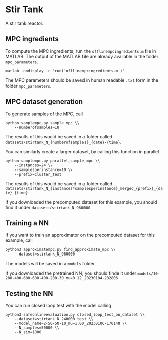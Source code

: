 # Stir Tank
A stir tank reactor.

## MPC ingredients
To compute the MPC ingredients, run the `offlinempcingredients.m` file in MATLAB.
The output of the MATLAB file are already available in the folder `mpc_parameters`.

```
matlab -nodisplay -r "run('offlinempcingredients.m')"
```

The MPC parameters should be saved in human readable `.txt` form in the folder `mpc_parameters`.

## MPC dataset generation
To generate samples of the MPC, call
```
python samplempc.py sample_mpc \\
    --numberofsamples=10
```
The results of this would be saved in a folder called `datasets/stirtank_N_{numberofsamples}_{date}-{time}`.


You can similarly create a larger dataset, by calling this function in parallel
```
python samplempc.py parallel_sample_mpc \\
    --instances=24 \\
    --samplesperinstance=10 \\
    --prefix=Cluster_test
```
The results of this would be saved in a folder called `datasets/stirtank_N_{instances*samplesperinstance}_merged_{prefix}_{date}-{time}`

If you downloaded the precomputed dataset for this example, you should find it under `datasets/stirtank_N_960000`.

## Training a NN

If you want to train an approximator on the precomputed dataset for this example, call
```
python3 approximatempc.py find_approximate_mpc \\
    --dataset=stirtank_N_960000
```
The models will be saved in a `models` folder.

If you downloaded the pretrained NN, you should finde it under `models/10-200-400-600-600-400-200-30_mu=0.12_20230104-232806`

## Testing the NN
You can run closed loop test with the model calling
```
python3 safeonlineevaluation.py closed_loop_test_on_dataset \\
    --dataset=stirtank_N_240000_test \\
    --model_name=2-50-50-10_mu=1.00_20230106-170148 \\
    --N_samples=50000 \\
    --N_sim=1000
```